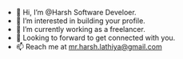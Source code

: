 - 👋 Hi, I’m @Harsh Software Develoer.
- 👀 I’m interested in building your profile.
- 🌱 I’m currently working as a freelancer.
- 💞️ Looking to forward to get connected with you.
- 📫 Reach me at mr.harsh.lathiya@gmail.com

<!---
Harsh/lathiya is a ✨ special ✨ repository because its `README.md` (this file) appears on your GitHub profile.
You can click the Preview link to take a look at your changes.
--->
